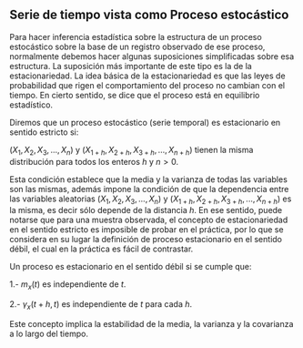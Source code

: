 Serie de tiempo vista como Proceso estocástico
----------------------------------------------

Para hacer inferencia estadística sobre la estructura de un proceso
estocástico sobre la base de un registro observado de ese proceso,
normalmente debemos hacer algunas suposiciones simplificadas sobre esa
estructura. La suposición más importante de este tipo es la de la
estacionariedad. La idea básica de la estacionariedad es que las leyes
de probabilidad que rigen el comportamiento del proceso no cambian con
el tiempo. En cierto sentido, se dice que el proceso está en equilibrio
estadístico.

Diremos que un proceso estocástico (serie temporal) es estacionario en
sentido estricto si:

(*X*<sub>1</sub>, *X*<sub>2</sub>, *X*<sub>3</sub>, ..., *X*<sub>*n*</sub>) y (*X*<sub>1 + *h*</sub>, *X*<sub>2 + *h*</sub>, *X*<sub>3 + *h*</sub>, ..., *X*<sub>*n* + *h*</sub>)
tienen la misma distribución para todos los enteros *h* y *n* &gt; 0.

Esta condición establece que la media y la varianza de todas las
variables son las mismas, además impone la condición de que la
dependencia entre las variables aleatorias
(*X*<sub>1</sub>, *X*<sub>2</sub>, *X*<sub>3</sub>, ..., *X*<sub>*n*</sub>)
y
(*X*<sub>1 + *h*</sub>, *X*<sub>2 + *h*</sub>, *X*<sub>3 + *h*</sub>, ..., *X*<sub>*n* + *h*</sub>)
es la misma, es decir sólo depende de la distancia *h*. En ese sentido,
puede notarse que para una muestra observada, el concepto de
estacionariedad en el sentido estricto es imposible de probar en el
práctica, por lo que se considera en su lugar la definición de proceso
estacionario en el sentido débil, el cual en la práctica es fácil de
contrastar.

Un proceso es estacionario en el sentido débil si se cumple que:

1.- *m*<sub>*x*</sub>(*t*) es independiente de *t*.

2.- *γ*<sub>*x*</sub>(*t* + *h*, *t*) es independiente de *t* para cada
*h*.

Este concepto implica la estabilidad de la media, la varianza y la
covarianza a lo largo del tiempo.
